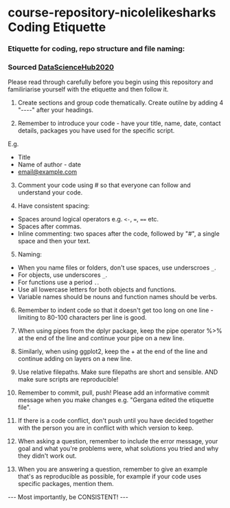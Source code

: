 # **course-repository-nicolelikesharks** Coding Etiquette
### Etiquette for coding, repo structure and file naming:
### Sourced [DataScienceHub2020](https://github.com/EdDataScienceEES/DataScienceHub2020/blob/master/etiquette.md)

Please read through carefully before you begin using this repository and
familiriarise yourself with the etiquette and then follow it.

1. Create sections and group code thematically.
Create outilne by adding 4 "----" after your headings.

2. Remember to introduce your code - have your title, name, date, contact
details, packages you have used for the specific script.

E.g.
- Title
- Name of author - date
- email@example.com

3. Comment your code using # so that everyone can follow and understand your
code.

4. Have consistent spacing:
- Spaces around logical operators e.g. `<-`, `=`, `==` etc.
- Spaces after commas.
- Inline commenting: two spaces after the code, followed by "#", a single space and then your text.

5. Naming:
- When you name files or folders, don't use spaces, use underscroes `_`.
- For objects, use underscores `_`.
- For functions use a period `.`.
- Use all lowercase letters for both objects and functions.
- Variable names should be nouns and function names should be verbs.

6. Remember to indent code so that it doesn't get too long on one line - limiting to 80-100 characters per line is good.

7. When using pipes from the dplyr package, keep the pipe operator %>% at the
end of the line and continue your pipe on a new line.

8. Similarly, when using ggplot2, keep the + at the end of the line and continue
adding on layers on a new line.

9. Use relative filepaths. Make sure filepaths are short and sensible.
AND make sure scripts are reproducible!

10. Remember to commit, pull, push!
Please add an informative commit message when you make changes e.g. "Gergana edited the etiquette file".

11. If there is a code conflict, don't push until you have decided together with the person you are in conflict with which version to keep.

12. When asking a question, remember to include the error message, your goal and
what you're problems were, what solutions you tried and why they didn't work out.

13. When you are answering a question, remember to give an example that's as
reproducible as possible, for example if your code uses specific packages,
mention them.


--- Most importantly, be CONSISTENT! ---
